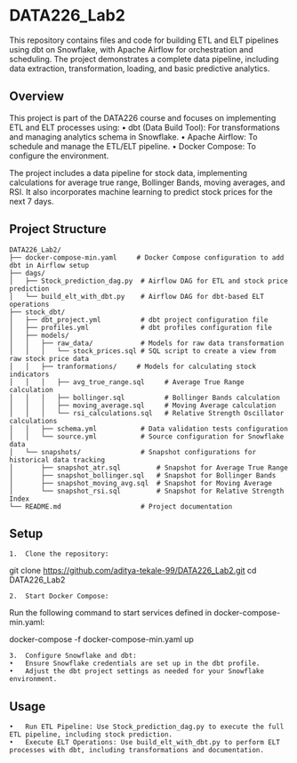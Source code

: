 # DATA226_Lab2

This repository contains files and code for building ETL and ELT pipelines using dbt on Snowflake, with Apache Airflow for orchestration and scheduling. The project demonstrates a complete data pipeline, including data extraction, transformation, loading, and basic predictive analytics.


## Overview

This project is part of the DATA226 course and focuses on implementing ETL and ELT processes using:
	•	dbt (Data Build Tool): For transformations and managing analytics schema in Snowflake.
	•	Apache Airflow: To schedule and manage the ETL/ELT pipeline.
	•	Docker Compose: To configure the environment.

The project includes a data pipeline for stock data, implementing calculations for average true range, Bollinger Bands, moving averages, and RSI. It also incorporates machine learning to predict stock prices for the next 7 days.

## Project Structure
```
DATA226_Lab2/
├── docker-compose-min.yaml     # Docker Compose configuration to add dbt in Airflow setup
├── dags/
│   ├── Stock_prediction_dag.py  # Airflow DAG for ETL and stock price prediction
│   └── build_elt_with_dbt.py    # Airflow DAG for dbt-based ELT operations
├── stock_dbt/
│   ├── dbt_project.yml          # dbt project configuration file
│   ├── profiles.yml             # dbt profiles configuration file
│   ├── models/
│   │   ├── raw_data/            # Models for raw data transformation
│   │   │   └── stock_prices.sql # SQL script to create a view from raw stock price data
│   │   ├── tranformations/     # Models for calculating stock indicators
│   │   │   ├── avg_true_range.sql     # Average True Range calculation
│   │   │   ├── bollinger.sql          # Bollinger Bands calculation
│   │   │   ├── moving_average.sql     # Moving Average calculation
│   │   │   └── rsi_calculations.sql   # Relative Strength Oscillator calculations
│   │   ├── schema.yml           # Data validation tests configuration
│   │   └── source.yml           # Source configuration for Snowflake data
│   └── snapshots/               # Snapshot configurations for historical data tracking
│       ├── snapshot_atr.sql         # Snapshot for Average True Range
│       ├── snapshot_bollinger.sql   # Snapshot for Bollinger Bands
│       ├── snapshot_moving_avg.sql  # Snapshot for Moving Average
│       └── snapshot_rsi.sql         # Snapshot for Relative Strength Index
└── README.md                    # Project documentation
```

## Setup

	1.	Clone the repository:

git clone https://github.com/aditya-tekale-99/DATA226_Lab2.git
cd DATA226_Lab2


	2.	Start Docker Compose:
Run the following command to start services defined in docker-compose-min.yaml:

docker-compose -f docker-compose-min.yaml up


	3.	Configure Snowflake and dbt:
	•	Ensure Snowflake credentials are set up in the dbt profile.
	•	Adjust the dbt project settings as needed for your Snowflake environment.

## Usage

	•	Run ETL Pipeline: Use Stock_prediction_dag.py to execute the full ETL pipeline, including stock prediction.
	•	Execute ELT Operations: Use build_elt_with_dbt.py to perform ELT processes with dbt, including transformations and documentation.

